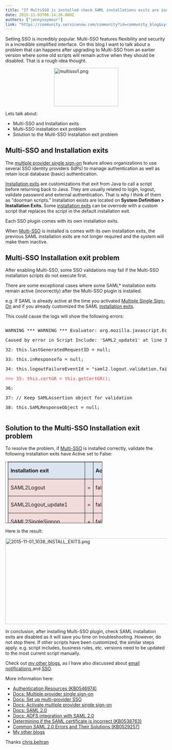 ```yaml
---
title: "If MultiSSO is installed check SAML installations exits are inactive"
date: 2015-11-03T06:14:26.000Z
authors: ["jonnyseymour"]
link: "https://community.servicenow.com/community?id=community_blog&sys_id=85bc6a25dbd0dbc01dcaf3231f9619e7"
---
```

<p>Setting SSO is incredibly popular. Multi-SSO features flexibility and security in a incredible simplified interface. On this blog I want to talk about a problem that can happens after upgrading to Multi-SSO from an earlier version where some old scripts will remain active when they should be disabled. That is a rough idea thought.</p><p></p><p><img  alt="multisso1.png" class="image-2 jive-image" height="120" src="94a8f0cedbdcd704ed6af3231f9619b6.iix" style="width: 201px; height: 119.582px; display: block; margin-left: auto; margin-right: auto;" width="201"/></p><p>Lets talk about:</p><ul><li>Multi-SSO and Installation exits</li><li>Multi-SSO installation exit problem</li><li>Solution to the Multi-SSO Installation exit problem</li></ul><p></p><h2>Multi-SSO and Installation exits</h2><p></p><p>The <a title="ki.servicenow.com/index.php?title=Multiple_Provider_Single_Sign-On#gsc.tab=0" href="http://wiki.servicenow.com/index.php?title=Multiple_Provider_Single_Sign-On#gsc.tab=0">multiple provider single sign-on</a> feature allows organizations to use several SSO identity providers (IdPs) to manage authentication as well as retain local database (basic) authentication.</p><p></p><p><a title="ki.servicenow.com/index.php?title=Installation_Exits#gsc.tab=0" href="http://wiki.servicenow.com/index.php?title=Installation_Exits#gsc.tab=0">Installation exits</a> are customizations that exit from Java to call a script before returning back to Java. They are usually related to login, logout, validate password and external authentication. That is why I think of them as "doorman scripts." Installation exists are located on<strong> System Definition &gt; Installation Exits. </strong>Some <a title="ki.servicenow.com/index.php?title=Installation_Exits#gsc.tab=0" href="http://wiki.servicenow.com/index.php?title=Installation_Exits#gsc.tab=0">installation exits</a> can be overrode with a custom script that replaces the script in the default installation exit.</p><p></p><p>Each SSO plugin comes with its own installation exits.</p><p>When <a title="ki.servicenow.com/index.php?title=Multiple_Provider_Single_Sign-On#gsc.tab=0" href="http://wiki.servicenow.com/index.php?title=Multiple_Provider_Single_Sign-On#gsc.tab=0">Multi-SSO</a> is installed is comes with its own installation exits, the previous SAML installation exits are not longer required and the system will make them inactive.</p><p></p><h2>Multi-SSO Installation exit problem</h2><p>After enabling Multi-SSO, some SSO validations may fail if the Multi-SSO installation scripts do not execute first.</p><p>There are some exceptional cases where some SAML* installation exits remain active (incorrectly) after the Multi-SSO plugin is installed.</p><p>e.g. If SAML is already active at the time you activated <a title="ki.servicenow.com/index.php?title=Multiple_Provider_Single_Sign-On#gsc.tab=0" href="http://wiki.servicenow.com/index.php?title=Multiple_Provider_Single_Sign-On#gsc.tab=0">Multiple Single Sign-On</a> and if you already customized the SAML <a title="ki.servicenow.com/index.php?title=Installation_Exits#gsc.tab=0" href="http://wiki.servicenow.com/index.php?title=Installation_Exits#gsc.tab=0">installation exits</a>.</p><p></p><p>This could cause the logs will show the following errors:</p><pre __jive_macro_name="quote" class="jive_macro_quote jive_text_macro" data-renderedposition="799.7833251953125_8_917_230"><p>WARNING *** WARNING *** Evaluator: org.mozilla.javascript.EcmaError: Cannot convert null to an object.</p><p>Caused by error in Script Include: 'SAML2_update1' at line 35</p><p></p><p>32: this.lastGeneratedRequestID = null;</p><p>33: this.inResponseTo = null;</p><p>34: this.logoutFailureEventId = "saml2.logout.validation.failed";</p><p><span style="color: #e23d39;">==&gt; 35: this.certGR = this.getCertGR();</span></p><p>36: </p><p>37: // Keep SAMLAssertion object for validation</p><p>38: this.SAMLResponseObject = null;</p></pre><p></p><h2>Solution to the Multi-SSO Installation exit problem</h2><p>To resolve the problem, if <a title="ki.servicenow.com/index.php?title=Multiple_Provider_Single_Sign-On#gsc.tab=0" href="http://wiki.servicenow.com/index.php?title=Multiple_Provider_Single_Sign-On#gsc.tab=0">Multi-SSO</a> is installed correctly, validate the following installation exits have Active set to False:</p><p></p><table border="1" cellpadding="0" cellspacing="0" height="191" style="padding: 0px 5.4pt; width: 303px; height: 192px;"><tbody><tr><td style="border: solid windowtext 1.0pt; background: #DBE5F1; padding: 0 5.4pt 0 5.4pt;" valign="top" width="212"><p><strong>Installation exit</strong></p></td><td style="border: solid windowtext 1.0pt; border-left: none; background: #DBE5F1; padding: 0 5.4pt 0 5.4pt;" valign="top" width="32"><p></p></td><td style="border: solid windowtext 1.0pt; border-left: none; background: #DBE5F1; padding: 0 5.4pt 0 5.4pt;" valign="top" width="238"><p><strong>Active</strong></p></td></tr><tr><td style="border: solid windowtext 1.0pt; border-top: none; background: #F2DBDB; padding: 0 5.4pt 0 5.4pt;" valign="top" width="212"><p>SAML2Logout</p></td><td style="border-top: none; border-left: none; border-bottom: solid windowtext 1.0pt; border-right: solid windowtext 1.0pt; background: #F2DBDB; padding: 0 5.4pt 0 5.4pt;" valign="top" width="32"><p>=</p></td><td style="border-top: none; border-left: none; border-bottom: solid windowtext 1.0pt; border-right: solid windowtext 1.0pt; background: #F2DBDB; padding: 0 5.4pt 0 5.4pt;" valign="top" width="238"><p>false</p></td></tr><tr><td style="border: solid windowtext 1.0pt; border-top: none; background: #F2DBDB; padding: 0 5.4pt 0 5.4pt;" valign="top" width="212"><p>SAML2Logout_update1</p></td><td style="border-top: none; border-left: none; border-bottom: solid windowtext 1.0pt; border-right: solid windowtext 1.0pt; background: #F2DBDB; padding: 0 5.4pt 0 5.4pt;" valign="top" width="32"><p>=</p></td><td style="border-top: none; border-left: none; border-bottom: solid windowtext 1.0pt; border-right: solid windowtext 1.0pt; background: #F2DBDB; padding: 0 5.4pt 0 5.4pt;" valign="top" width="238"><p>false</p></td></tr><tr><td style="border: solid windowtext 1.0pt; border-top: none; background: #F2DBDB; padding: 0 5.4pt 0 5.4pt;" valign="top" width="212"><p>SAML2SingleSignon</p></td><td style="border-top: none; border-left: none; border-bottom: solid windowtext 1.0pt; border-right: solid windowtext 1.0pt; background: #F2DBDB; padding: 0 5.4pt 0 5.4pt;" valign="top" width="32"><p>=</p></td><td style="border-top: none; border-left: none; border-bottom: solid windowtext 1.0pt; border-right: solid windowtext 1.0pt; background: #F2DBDB; padding: 0 5.4pt 0 5.4pt;" valign="top" width="238"><p>false</p></td></tr><tr><td style="border: solid windowtext 1.0pt; border-top: none; background: #F2DBDB; padding: 0 5.4pt 0 5.4pt;" valign="top" width="212"><p>SAML2SingleSignon_update1</p></td><td style="border-top: none; border-left: none; border-bottom: solid windowtext 1.0pt; border-right: solid windowtext 1.0pt; background: #F2DBDB; padding: 0 5.4pt 0 5.4pt;" valign="top" width="32"><p>=</p></td><td style="border-top: none; border-left: none; border-bottom: solid windowtext 1.0pt; border-right: solid windowtext 1.0pt; background: #F2DBDB; padding: 0 5.4pt 0 5.4pt;" valign="top" width="238"><p>false</p></td></tr><tr><td style="border: solid windowtext 1.0pt; border-top: none; background: #DBE5F1; padding: 0 5.4pt 0 5.4pt;" valign="top" width="212"><p>MultiSSO</p></td><td style="border-top: none; border-left: none; border-bottom: solid windowtext 1.0pt; border-right: solid windowtext 1.0pt; background: #DBE5F1; padding: 0 5.4pt 0 5.4pt;" valign="top" width="32"><p>=</p></td><td style="border-top: none; border-left: none; border-bottom: solid windowtext 1.0pt; border-right: solid windowtext 1.0pt; background: #DBE5F1; padding: 0 5.4pt 0 5.4pt;" valign="top" width="238"><p>true</p></td></tr><tr><td style="border: solid windowtext 1.0pt; border-top: none; background: #DBE5F1; padding: 0 5.4pt 0 5.4pt;" valign="top" width="212"><p>MultiSSOLogin</p></td><td style="border-top: none; border-left: none; border-bottom: solid windowtext 1.0pt; border-right: solid windowtext 1.0pt; background: #DBE5F1; padding: 0 5.4pt 0 5.4pt;" valign="top" width="32"><p>=</p></td><td style="border-top: none; border-left: none; border-bottom: solid windowtext 1.0pt; border-right: solid windowtext 1.0pt; background: #DBE5F1; padding: 0 5.4pt 0 5.4pt;" valign="top" width="238"><p>true</p></td></tr><tr><td style="border: solid windowtext 1.0pt; border-top: none; background: #DBE5F1; padding: 0 5.4pt 0 5.4pt;" valign="top" width="212"><p>MultiSSOLogout</p></td><td style="border-top: none; border-left: none; border-bottom: solid windowtext 1.0pt; border-right: solid windowtext 1.0pt; background: #DBE5F1; padding: 0 5.4pt 0 5.4pt;" valign="top" width="32"><p>=</p></td><td style="border-top: none; border-left: none; border-bottom: solid windowtext 1.0pt; border-right: solid windowtext 1.0pt; background: #DBE5F1; padding: 0 5.4pt 0 5.4pt;" valign="top" width="238"><p>true</p></td></tr></tbody></table><p></p><p></p><p>Here is the result:</p><p><img   alt="2015-11-01_1038_INSTALL_EXITS.png" class="image-1 jive-image" src="6c32e542dbd4d7041dcaf3231f96193d.iix" style="width: 620px; height: 268px;"/></p><p></p><p>In conclusion, after installing Multi-SSO plugin, check SAML installation exits are disabled as it will save you time on troubleshooting. However, do not stop there. If other scripts have been customized, the similar steps apply. e.g. script includes, business rules, etc. versions need to be updated to the most current script manually.</p><p></p><p>Check out <a title="" _jive_internal="true" href="/people/jonnyseymour/content">my other blogs,</a> as I have also discussed about <a title="ki.servicenow.com/index.php?title=Email_Notifications#gsc.tab=0" href="http://wiki.servicenow.com/index.php?title=Email_Notifications#gsc.tab=0">email notifications </a>and <a title="ki.servicenow.com/index.php?title=Multiple_Provider_Single_Sign-On#gsc.tab=0" href="http://wiki.servicenow.com/index.php?title=Multiple_Provider_Single_Sign-On#gsc.tab=0">SSO</a>.</p><p></p><p>More information here:</p><ul><li><a href="https://hi.service-now.com/kb_view.do?sysparm_article=KB0546974" title="https://hi.service-now.com/kb_view.do?sysparm_article=KB0546974">Authentication Resources (KB0546974)</a> </li><li><a href="https://docs.servicenow.com/bundle/istanbul-servicenow-platform/page/integrate/single-sign-on/concept/c_MultipleProviderSingleSignOn.html" title="https://docs.servicenow.com/bundle/istanbul-servicenow-platform/page/integrate/single-sign-on/concept/c_MultipleProviderSingleSignOn.html">Docs: Multiple provider single sign-on</a> </li><li><a href="https://docs.servicenow.com/bundle/istanbul-servicenow-platform/page/integrate/single-sign-on/task/t_SettingUpMultiProviderSSO.html" title="https://docs.servicenow.com/bundle/istanbul-servicenow-platform/page/integrate/single-sign-on/task/t_SettingUpMultiProviderSSO.html">Docs: Set up multi-provider SSO</a> </li><li><a href="https://docs.servicenow.com/bundle/istanbul-servicenow-platform/page/integrate/single-sign-on/task/t_ActivateMultipleProviderSSO.html" title="https://docs.servicenow.com/bundle/istanbul-servicenow-platform/page/integrate/single-sign-on/task/t_ActivateMultipleProviderSSO.html">Docs: Activate multiple provider single sign-on</a> </li><li><a href="https://docs.servicenow.com/bundle/istanbul-servicenow-platform/page/integrate/saml/concept/c_SAML2.0WebBrowserSSOProfile.html" title="https://docs.servicenow.com/bundle/istanbul-servicenow-platform/page/integrate/saml/concept/c_SAML2.0WebBrowserSSOProfile.html">Docs: SAML 2.0</a> </li><li><a href="https://docs.servicenow.com/bundle/istanbul-servicenow-platform/page/integrate/saml/concept/c_ADFSIntegrationWithSAML2.0.html" title="https://docs.servicenow.com/bundle/istanbul-servicenow-platform/page/integrate/saml/concept/c_ADFSIntegrationWithSAML2.0.html">Docs: ADFS integration with SAML 2.0</a> </li><li><a href="https://hi.service-now.com/kb_view.do?sysparm_article=KB0538763" title="https://hi.service-now.com/kb_view.do?sysparm_article=KB0538763">Determining if the SAML certificate is incorrect (KB0538763)</a></li><li><a href="https://hi.service-now.com/kb_view.do?sysparm_article=KB0529257" title="https://hi.service-now.com/kb_view.do?sysparm_article=KB0529257">Common SAML 2.0 Errors and Their Solutions (KB0529257)</a></li><li><a href="https://html-online.com/search.jspa?q=jonnyseymour&amp;type=post" title="https://community.servicenow.com/search.jspa?q=jonnyseymour&amp;type=post">My other blogs</a></li></ul><p></p><p></p><p>Thanks <a __default_attr="38430" __jive_macro_name="user" class="jive_macro jive_macro_user" data-orig-content="chris.beltran" data-renderedposition="2110.033447265625_57.26666259765625_96_17" href="/community?id=community_user_profile&user=3dbf4aaddb181fc09c9ffb651f96191e" modifiedtitle="true" title="chris.beltran">chris.beltran</a></p>